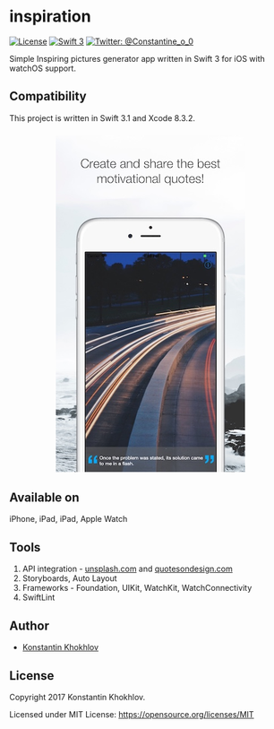 # inspiration
[![License](http://img.shields.io/badge/License-MIT-green.svg?style=flat)](https://github.com/justaninja/inspiration/blob/master/LICENSE)
[![Swift 3](https://img.shields.io/badge/Swift-3.0-orange.svg?style=flat)](https://swift.org)
[![Twitter: @Constantine_o_0](https://img.shields.io/badge/Contact-Twitter-blue.svg?style=flat)](https://twitter.com/Constantine_o_0)

Simple Inspiring pictures generator app written in Swift 3 for iOS with watchOS support.

## Compatibility

This project is written in Swift 3.1 and Xcode 8.3.2.

<h3 align="center">
<img src="screen.jpg" alt="Screensho for iOS" />
</h3>

## Available on
iPhone, iPad, iPad, Apple Watch

## Tools
1. API integration - [unsplash.com](https://unsplash.com/developers) and [quotesondesign.com](http://quotesondesign.com/api-v4-0/)
2. Storyboards, Auto Layout  
3. Frameworks - Foundation, UIKit, WatchKit, WatchConnectivity  
4. SwiftLint

## Author

* [Konstantin Khokhlov](https://ru.linkedin.com/in/const)

## License

Copyright 2017 Konstantin Khokhlov.

Licensed under MIT License: https://opensource.org/licenses/MIT
